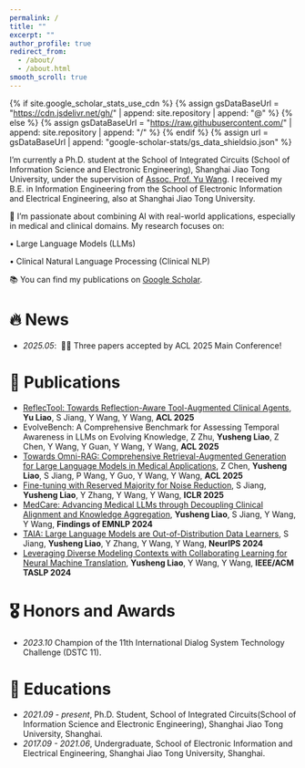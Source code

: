 ```yaml
---
permalink: /
title: ""
excerpt: ""
author_profile: true
redirect_from: 
  - /about/
  - /about.html
smooth_scroll: true
---
```


{% if site.google_scholar_stats_use_cdn %}
{% assign gsDataBaseUrl = "https://cdn.jsdelivr.net/gh/" | append: site.repository | append: "@" %}
{% else %}
{% assign gsDataBaseUrl = "https://raw.githubusercontent.com/" | append: site.repository | append: "/" %}
{% endif %}
{% assign url = gsDataBaseUrl | append: "google-scholar-stats/gs_data_shieldsio.json" %}

<span class='anchor' id='about-me'></span>

I’m currently a Ph.D. student at the School of Integrated Circuits (School of Information Science and Electronic Engineering), Shanghai Jiao Tong University, under the supervision of <a href="https://yuwangsjtu.github.io/" target="_blank">Assoc. Prof. Yu Wang</a>. I received my B.E. in Information Engineering from the School of Electronic Information and Electrical Engineering, also at Shanghai Jiao Tong University.

🔬 I’m passionate about combining AI with real-world applications, especially in medical and clinical domains. My research focuses on:

•	Large Language Models (LLMs)

•	Clinical Natural Language Processing (Clinical NLP)

📚 You can find my publications on <a href="https://scholar.google.com/citations?user=ErjimggAAAAJ&hl=en&oi=ao" target="_blank">Google Scholar</a>.

<span id='news'></span>
# 🔥 News
- *2025.05*: &nbsp;🎉🎉 Three papers accepted by ACL 2025 Main Conference!

<span id='publications'></span>
# 📝 Publications 
- [ReflecTool: Towards Reflection-Aware Tool-Augmented Clinical Agents](https://arxiv.org/pdf/2410.17657), **Yu Liao**, S Jiang, Y Wang, Y Wang, **ACL 2025**
- EvolveBench: A Comprehensive Benchmark for Assessing Temporal Awareness in LLMs on Evolving Knowledge, Z Zhu, **Yusheng Liao**, Z Chen, Y Wang, Y Guan, Y Wang, Y Wang, **ACL 2025**
- [Towards Omni-RAG: Comprehensive Retrieval-Augmented Generation for Large Language Models in Medical Applications](https://arxiv.org/pdf/2501.02460), Z Chen, **Yusheng Liao**, S Jiang, P Wang, Y Guo, Y Wang, Y Wang, **ACL 2025**
- [Fine-tuning with Reserved Majority for Noise Reduction](https://openreview.net/pdf?id=ZV7CLf0RHK), S Jiang, **Yusheng Liao**, Y Zhang, Y Wang, Y Wang, **ICLR 2025**
- [MedCare: Advancing Medical LLMs through Decoupling Clinical Alignment and Knowledge Aggregation](https://aclanthology.org/2024.findings-emnlp.619/), **Yusheng Liao**, S Jiang, Y Wang, Y Wang, **Findings of EMNLP 2024**
- [TAIA: Large Language Models are Out-of-Distribution Data Learners](https://openreview.net/pdf?id=XxSME6GE1G), S Jiang, **Yusheng Liao**, Y Zhang, Y Wang, Y Wang, **NeurIPS 2024**
- [Leveraging Diverse Modeling Contexts with Collaborating Learning for Neural Machine Translation](https://ieeexplore.ieee.org/abstract/document/10476658), **Yusheng Liao**, Y Wang, Y Wang, **IEEE/ACM TASLP 2024**

<span id='honors-and-awards'></span>
# 🎖 Honors and Awards
- *2023.10* Champion of the 11th International Dialog System Technology Challenge (DSTC 11). 

<span id='educations'></span>
# 📖 Educations
- *2021.09 - present*, Ph.D. Student, School of Integrated Circuits(School of Information Science and Electronic Engineering), Shanghai Jiao Tong University, Shanghai.
- *2017.09 - 2021.06*, Undergraduate, School of Electronic Information and Electrical Engineering, Shanghai Jiao Tong University, Shanghai.
